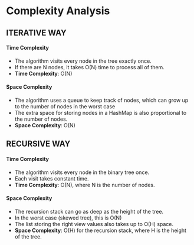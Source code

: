 # Complexity Analysis
## ITERATIVE WAY
#### Time Complexity
- The algorithm visits every node in the tree exactly once.
- If there are N nodes, it takes O(N) time to process all of them.
- **Time Complexity**:  O(N)

#### Space Complexity
- The algorithm uses a queue to keep track of nodes, which can grow up to the number of nodes in the worst case
- The extra space for storing nodes in a HashMap is also proportional to the number of nodes.
- **Space Complexity**: O(N)

## RECURSIVE WAY
#### Time Complexity
- The algorithm visits every node in the binary tree once.
- Each visit takes constant time.
- **Time Complexity**: O(N), where  N is the number of nodes.

#### Space Complexity
- The recursion stack can go as deep as the height of the tree.
- In the worst case (skewed tree), this is O(N)
- The list storing the right view values also takes up to O(H) space.
- **Space Complexity**: O(H) for the recursion stack, where H  is the height of the tree.

